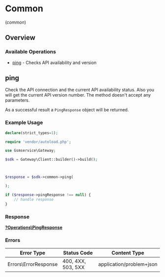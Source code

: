 # Common
(*common*)

## Overview

### Available Operations

* [ping](#ping) - Checks API availability and version

## ping

Check the API connection and the current API availability status. Also you will get the current API version number. The method doesn't accept any parameters.

As a successful result a `PingResponse` object will be returned.

### Example Usage

```php
declare(strict_types=1);

require 'vendor/autoload.php';

use Gsmservice\Gateway;

$sdk = Gateway\Client::builder()->build();



$response = $sdk->common->ping(

);

if ($response->pingResponse !== null) {
    // handle response
}
```

### Response

**[?Operations\PingResponse](../../Models/Operations/PingResponse.md)**

### Errors

| Error Type               | Status Code              | Content Type             |
| ------------------------ | ------------------------ | ------------------------ |
| Errors\ErrorResponse     | 400, 4XX, 503, 5XX       | application/problem+json |